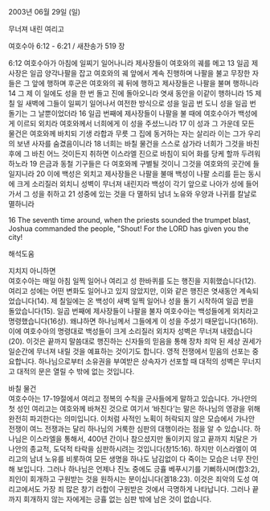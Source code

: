 2003년 06월 29일 (일)

무너져 내린 여리고



여호수아 6:12 - 6:21 / 새찬송가 519 장


6:12 여호수아가 아침에 일찌기 일어나니라 제사장들이 여호와의 궤를 메고 13 일곱 제사장은 일곱 양각나팔을 잡고 여호와의 궤 앞에서 계속 진행하며 나팔을 불고 무장한 자들은 그 앞에 행하며 후군은 여호와의 궤 뒤에 행하고 제사장들은 나팔을 불며 행하니라 14 그 제 이 일에도 성을 한 번 돌고 진에 돌아오니라 엿새 동안을 이같이 행하니라 15 제 칠 일 새벽에 그들이 일찌기 일어나서 여전한 방식으로 성을 일곱 번 도니 성을 일곱 번 돌기는 그 날뿐이었더라 16 일곱 번째에 제사장들이 나팔을 불 때에 여호수아가 백성에게 이르되 외치라 여호와께서 너희에게 이 성을 주셨느니라 17 이 성과 그 가운데 모든 물건은 여호와께 바치되 기생 라합과 무릇 그 집에 동거하는 자는 살리라 이는 그가 우리의 보낸 사자를 숨겼음이니라 18 너희는 바칠 물건을 스스로 삼가라 너희가 그것을 바친 후에 그 바친 어느 것이든지 취하면 이스라엘 진으로 바침이 되어 화를 당케 할까 두려워하노라 19 은금과 동철 기구들은 다 여호와께 구별될 것이니 그것을 여호와의 곳간에 들일지니라 20 이에 백성은 외치고 제사장들은 나팔을 불매 백성이 나팔 소리를 듣는 동시에 크게 소리질러 외치니 성벽이 무너져 내린지라 백성이 각기 앞으로 나아가 성에 들어가서 그 성을 취하고 21 성중에 있는 것을 다 멸하되 남녀 노유와 우양과 나귀를 칼날로 멸하니라

16 The seventh time around, when the priests sounded the trumpet blast, Joshua commanded the people, "Shout! For the LORD has given you the city!

해석도움





지치지 아니하면  
여호수아는 매일 아침 일찍 일어나 여리고 성 한바퀴를 도는 행진을 지휘했습니다(12). 여리고 성에는 어떤 변화도 일어나고 있지 않았지만, 이와 같은 행진은 엿새동안 계속되었습니다(14). 제 칠일에는 온 백성이 새벽 일찍 일어나 성을 돌기 시작하여 일곱 번을 돌았습니다(15). 일곱 번째에 제사장들이 나팔을 불자 여호수아는 백성들에게 외치라고 명령했습니다(16상). 왜냐하면 하나님께서 그들에게 이 성을 주셨기 때문입니다(16하). 이에 여호수아의 명령대로 백성들이 크게 소리질러 외치자 성벽은 무너져 내렸습니다(20). 이것은 끝까지 말씀대로 행진하는 신자들의 믿음을 통해 장차 죄악 된 세상 권세가 일순간에 무너져 내릴 것을 예표하는 것이기도 합니다. 영적 전쟁에서 믿음의 선포는 중요합니다. 하나님으로부터 소유권을 부여받은 상속자가 선포할 때 대적의 성벽은 무너지고 대적의 문은 열릴 수 밖에 없는 것입니다. 

바칠 물건   
여호수아는 17-19절에서 여리고 정복의 수칙을 군사들에게 말하고 있습니다. 가나안의 첫 성인 여리고는 여호와께 바쳐진 것으로 여기서 ‘바친다’는 말은 하나님의 영광을 위해 완전히 파괴한다는 의미입니다. 이처럼 사적인 노획이 허락되지 않은 모습에서 가나안 전쟁이 여느 전쟁과는 달리 하나님의 거룩한 심판의 대행이라는 점을 알 수 있습니다. 하나님은 이스라엘을 통해서, 400년 간이나 참으셨지만 돌이키지 않고 끝까지 치달은 가나안의 종교적, 도덕적 타락을 심판하시려는 것입니다(창15:16). 하지만 이스라엘이 여리고의 남녀 노유를 비롯하여 모든 생명을 하나도 남김없이 다 죽이는 모습은 너무 잔인해 보입니다. 그러나 하나님은 언제나 진노 중에도 긍휼 베푸시기를 기뻐하시며(합3:2), 죄인이 회개하고 구원받는 것을 원하시는 분이십니다(겔18:23). 이것은 죄악의 도성 여리고에서도 가장 죄 많은 창기 라합이 구원받은 것에서 극명하게 나타납니다. 그러나 끝까지 회개하지 않는 자에게는 긍휼 없는 심판 밖에 남은 것이 없습니다.